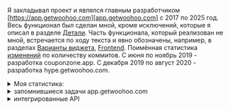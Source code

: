 

Я закладывал проект и являлся главным разработчиком [https://app.getwoohoo.com][app.getwoohoo.com] 
с 2017 по 2025 год. Весь функционал был сделан мной, кроме исключений, которые я описал
в разделе [Детали][Детали]. Часть функционала, который реализован не мной,
встречается по ходу текста и явно обозначены, например, в разделах [Варианты виджета][Варианты виджета],
[Frontend][Frontend]. Поимённая статистика [изменений][Список разработчиков] по 
количеству коммитов. С июня по ноябрь 2019 - разработка couponzone.app. 
С декабря 2019 по август 2020 - разработка hype.getwoohoo.com.

<details>
    <summary>Моя статистика:</summary>
    &mdash; ~4500 коммитов;<br />
    &mdash; ~12 000 отработанных часов;<br />
    &mdash; >1500 закрытых задач.<br />
</details>

<details>
    <summary>запомнившиеся задачи app.getwoohoo.com</summary>
    &mdash; оптимизация системы под нагрузку; <br />
    &mdash; настройки инфрастуктуры серверов, php, mysql, nginx, Envoyer, Cloudflare; <br />
    &mdash; создание редактора виджета; <br />
    &mdash; профилирование MySQL базы; <br />
    &mdash; использование Redis pipeline; <br />
    &mdash; профилирование javascript кода с devtools; <br />
    &mdash; написания интеграций для отдельных клиентов; <br />
    &mdash; интеграции покупки годовых планов через Shopify; <br />
    &mdash; противостояние атак с целью взлома, засорения данными; <br />
    &mdash; добавление Shopify расширения. <br />
</details>

<details>
    <summary>интегрированные API</summary>
    SendGrid, Shopify, Mailchimp, Klaviyo, Omnisend, Isracard, Fingerprint, IP-API, Cloudflare, TheChecker, ChatChamp.
</details>

[app.getwoohoo.com]: https://github.com/nonick891/interview-projects-presentation-overview/tree/main/app.getwoohoo.com
[Детали]: https://github.com/nonick891/interview-projects-presentation-overview/tree/main/app.getwoohoo.com#детали
[Варианты виджета]: https://github.com/nonick891/interview-projects-presentation-overview/tree/main/app.getwoohoo.com#варианты-виджета
[Frontend]: https://github.com/nonick891/interview-projects-presentation-overview/tree/main/app.getwoohoo.com#frontend
[Список разработчиков]: https://github.com/nonick891/interview-projects-presentation-overview/tree/main/app.getwoohoo.com#список-разработчиков